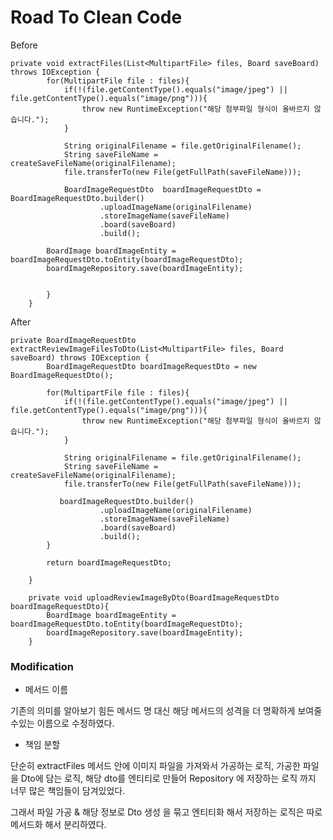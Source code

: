# Road To Clean Code

Before

```
private void extractFiles(List<MultipartFile> files, Board saveBoard) throws IOException {
        for(MultipartFile file : files){
            if(!(file.getContentType().equals("image/jpeg") || file.getContentType().equals("image/png"))){
                throw new RuntimeException("해당 첨부파일 형식이 올바르지 않습니다.");
            }

            String originalFilename = file.getOriginalFilename();
            String saveFileName = createSaveFileName(originalFilename);
            file.transferTo(new File(getFullPath(saveFileName)));

            BoardImageRequestDto  boardImageRequestDto = BoardImageRequestDto.builder()
                    .uploadImageName(originalFilename)
                    .storeImageName(saveFileName)
                    .board(saveBoard)
                    .build();

        BoardImage boardImageEntity = boardImageRequestDto.toEntity(boardImageRequestDto);
        boardImageRepository.save(boardImageEntity);


        }
    }
```



After

```
private BoardImageRequestDto extractReviewImageFilesToDto(List<MultipartFile> files, Board saveBoard) throws IOException {
        BoardImageRequestDto boardImageRequestDto = new BoardImageRequestDto();
        
        for(MultipartFile file : files){
            if(!(file.getContentType().equals("image/jpeg") || file.getContentType().equals("image/png"))){
                throw new RuntimeException("해당 첨부파일 형식이 올바르지 않습니다.");
            }

            String originalFilename = file.getOriginalFilename();
            String saveFileName = createSaveFileName(originalFilename);
            file.transferTo(new File(getFullPath(saveFileName)));

           boardImageRequestDto.builder()
                    .uploadImageName(originalFilename)
                    .storeImageName(saveFileName)
                    .board(saveBoard)
                    .build();
        }
        
        return boardImageRequestDto;
        
    }

    private void uploadReviewImageByDto(BoardImageRequestDto boardImageRequestDto){
        BoardImage boardImageEntity = boardImageRequestDto.toEntity(boardImageRequestDto);
        boardImageRepository.save(boardImageEntity);
    }
```



### Modification <a href="#modification" id="modification"></a>



* 메서드 이름

기존의 의미를 알아보기 힘든 메서드 명 대신 해당 메서드의 성격을 더 명확하게 보여줄수있는 이름으로 수정하였다.



* 책임 분할

단순히 extractFiles 메서드 안에 이미지 파일을 가져와서 가공하는 로직, 가공한 파일을 Dto에 담는 로직, 해당 dto를 엔티티로 만들어 Repository 에 저장하는 로직 까지 너무 많은 책임들이 담겨있었다.

그래서 파일 가공 & 해당 정보로 Dto 생성 을 묶고 엔티티화 해서 저장하는 로직은 따로 메서드화 해서 분리하였다.



